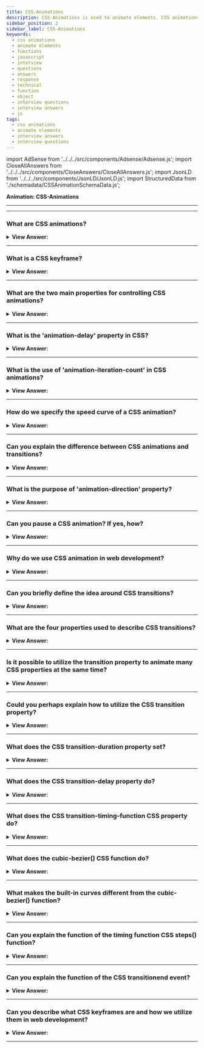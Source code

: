 ```yaml
---
title: CSS-Animations
description: CSS-Animations is used to animate elements. CSS animations make it possible to do simple animations without JavaScript. - JavaScript Interview Questions
sidebar_position: 2
sidebar_label: CSS-Animations
keywords:
  - css animations
  - animate elements
  - functions
  - javascript
  - interview
  - questions
  - answers
  - response
  - technical
  - function
  - object
  - interview questions
  - interview answers
  - js
tags:
  - css animations
  - animate elements
  - interview answers
  - interview questions
---
```


import AdSense from '../../../src/components/Adsense/Adsense.js';
import CloseAllAnswers from '../../../src/components/CloseAnswers/CloseAllAnswers.js';
import JsonLD from '../../../src/components/JsonLD/JsonLD.js';
import StructuredData from './schemadata/CSSAnimationSchemaData.js';

<JsonLD data={StructuredData} />

<head>
  <title>CSS-Animations | HelloJavaScript.info</title>
</head>

**Animation: CSS-Animations**

---

<AdSense />

---

<CloseAllAnswers />

### What are CSS animations?

<details>
  <summary><strong>View Answer:</strong></summary>
  <div>
  <div><strong>Interview Response:</strong> CSS animations are a way to transition between CSS property values over a duration of time. They offer fine-grained control over each phase of the animation sequence.
  </div><br />
  <div><strong className="codeExample">Code Example:</strong><br /><br />

  <div></div>

Here's a simple CSS animation code example:

```css
@keyframes example {
  0%   {background-color: red;}
  50%  {background-color: yellow;}
  100% {background-color: blue;}
}

div {
  width: 100px;
  height: 100px;
  animation-name: example;
  animation-duration: 4s;
}
```

In this example, a `div` element's background color is animated from red to yellow to blue over a period of 4 seconds. The `@keyframes` rule specifies the animation sequence.

  </div>
  </div>
</details>

---

### What is a CSS keyframe?

<details>
  <summary><strong>View Answer:</strong></summary>
  <div>
  <div><strong>Interview Response:</strong> A CSS keyframe is a stage in an animation sequence. They specify styles at specific times during an animation.
  </div><br />
  <div><strong className="codeExample">Code Example:</strong><br /><br />

  <div></div>

```css
@keyframes example {
  0%   {background-color: red;}
  50%  {background-color: yellow;}
  100% {background-color: blue;}
}
```

  </div>
  </div>
</details>

---

### What are the two main properties for controlling CSS animations?

<details>
  <summary><strong>View Answer:</strong></summary>
  <div>
  <div><strong>Interview Response:</strong> The two main properties are 'animation' and 'keyframes'. They control animation's behavior and the frames of the animation respectively.
  </div>
  </div>
</details>

---

### What is the 'animation-delay' property in CSS?

<details>
  <summary><strong>View Answer:</strong></summary>
  <div>
  <div><strong>Interview Response:</strong> The 'animation-delay' property specifies the time delay before the animation starts.
  </div><br />
  <div><strong className="codeExample">Code Example:</strong><br /><br />

  <div></div>

Sure, here's an example illustrating the 'animation-delay' property:

```css
@keyframes example {
  0%   {background-color: red;}
  100% {background-color: blue;}
}

div {
  width: 100px;
  height: 100px;
  animation-name: example;
  animation-duration: 4s;
  animation-delay: 2s;  /* animation-delay property */
}
```

In this example, the animation on the `div` element's background color will start after a delay of 2 seconds.

  </div>
  </div>
</details>

---

### What is the use of 'animation-iteration-count' in CSS animations?

<details>
  <summary><strong>View Answer:</strong></summary>
  <div>
  <div><strong>Interview Response:</strong> The 'animation-iteration-count' property determines the number of times an animation sequence should be played.
  </div><br />
  <div><strong className="codeExample">Code Example:</strong><br /><br />

  <div></div>

Here's an example illustrating the 'animation-iteration-count' property:

```css
@keyframes example {
  0%   {background-color: red;}
  100% {background-color: blue;}
}

div {
  width: 100px;
  height: 100px;
  animation-name: example;
  animation-duration: 4s;
  animation-iteration-count: 3;
}
```

In this example, the animation on the `div` element's background color will repeat 3 times.

  </div>
  </div>
</details>

---

### How do we specify the speed curve of a CSS animation?

<details>
  <summary><strong>View Answer:</strong></summary>
  <div>
  <div><strong>Interview Response:</strong> The speed curve of a CSS animation is specified using the 'animation-timing-function' property.
  </div><br />
  <div><strong className="codeExample">Code Example:</strong><br /><br />

  <div></div>

Here's an example illustrating how to specify the speed curve of a CSS animation:

```css
@keyframes example {
  0%   {background-color: red;}
  100% {background-color: blue;}
}

div {
  width: 100px;
  height: 100px;
  animation-name: example;
  animation-duration: 4s;
  animation-timing-function: ease-in-out;
}
```

In this example, the animation on the `div` element's background color will start slow, speed up, then end slow due to the 'ease-in-out' timing function.

  </div>
  </div>
</details>

---

### Can you explain the difference between CSS animations and transitions?

<details>
  <summary><strong>View Answer:</strong></summary>
  <div>
  <div><strong>Interview Response:</strong> Transitions offer simple control over the interpolation of properties between keyframes. Animations offer more control, including multiple keyframes and timing functions.
  </div>
  </div>
</details>

---

### What is the purpose of 'animation-direction' property?

<details>
  <summary><strong>View Answer:</strong></summary>
  <div>
  <div><strong>Interview Response:</strong> The 'animation-direction' property determines whether an animation should be played in reverse direction or alternate cycles.
  </div><br />
  <div><strong className="codeExample">Code Example:</strong><br /><br />

  <div></div>

Here's an example illustrating the 'animation-direction' property:

```css
@keyframes example {
  0%   {background-color: red;}
  100% {background-color: blue;}
}

div {
  width: 100px;
  height: 100px;
  animation-name: example;
  animation-duration: 4s;
  animation-direction: reverse;
}
```

In this example, the animation on the `div` element's background color will play in reverse direction, starting with blue and ending with red.

  </div>
  </div>
</details>

---

### Can you pause a CSS animation? If yes, how?

<details>
  <summary><strong>View Answer:</strong></summary>
  <div>
  <div><strong>Interview Response:</strong> Yes, by using the 'animation-play-state' property and setting it to 'paused'.
  </div><br />
  <div><strong className="codeExample">Code Example:</strong><br /><br />

  <div></div>

Here's an example illustrating how to pause a CSS animation:

```css
@keyframes example {
  0%   {background-color: red;}
  100% {background-color: blue;}
}

div {
  width: 100px;
  height: 100px;
  animation-name: example;
  animation-duration: 4s;
}

div:hover {
  animation-play-state: paused;
}
```

In this example, hovering over the `div` element will pause the animation. The 'animation-play-state' is set to 'paused' on hover.

  </div>
  </div>
</details>

---

### Why do we use CSS animation in web development?

<details>
  <summary><strong>View Answer:</strong></summary>
  <div>
  <div><strong>Interview Response:</strong> CSS animations make it possible to do simple animations without JavaScript. JavaScript can be used to control CSS animations and make them even better with little code. The general idea is that when you can use CSS versus JavaScript, you should because it reduces the load on the browser.
    </div>
  </div>
</details>

---

### Can you briefly define the idea around CSS transitions?

<details>
  <summary><strong>View Answer:</strong></summary>
  <div>
  <div><strong>Interview Response:</strong> CSS transitions are a basic concept. We explain a property's modifications and how they should be animated. The browser paints the animation whenever the property changes, and we have to alter the property, and the browser transitions smoothly.
    </div><br />
  <div><strong className="codeExample">Code Example:</strong><br /><br />

  <div></div>

```html
<button id="color">Click me</button>

<style>
  #color {
    transition-property: background-color;
    transition-duration: 3s;
  }
</style>

<script>
  color.onclick = function () {
    this.style.backgroundColor = 'red';
  };
</script>
```

  </div>
  </div>
</details>

---

### What are the four properties used to describe CSS transitions?

<details>
  <summary><strong>View Answer:</strong></summary>
  <div>
  <div><strong>Interview Response:</strong> There are 4 properties to describe CSS transitions, including transition-property, transition-duration, transition-timing-function, and transition-delay.
    </div><br/>
  <div><strong>Technical Response:</strong> The four properties used to describe CSS transitions are "transition-property," which specifies the property to be transitioned, "transition-duration," which sets the duration of the transition, "transition-timing-function," which defines the acceleration curve, and "transition-delay," which determines the delay before the transition starts.
    </div>
  </div>
</details>

---

### Is it possible to utilize the transition property to animate many CSS properties at the same time?

<details>
  <summary><strong>View Answer:</strong></summary>
  <div>
  <div><strong>Interview Response:</strong> Yes, it's possible. The transition property can be used to animate multiple CSS properties simultaneously. Each property can have its own duration, delay, and timing function, separated by commas.
    </div><br />
  <div><strong className="codeExample">Code Example:</strong><br /><br />

  <div></div>

```html
<button id="growing">Click me</button>

<style>
  #growing {
    transition: font-size 3s, color 2s;
  }
</style>

<script>
  growing.onclick = function () {
    this.style.fontSize = '36px';
    this.style.color = 'red';
  };
</script>
```

  </div>
  </div>
</details>

---

### Could you perhaps explain how to utilize the CSS transition property?

<details>
  <summary><strong>View Answer:</strong></summary>
  <div>
  <div><strong>Interview Response:</strong> The transition-property CSS property sets the CSS properties to which a transition effect should be applied. In transition-property, we write a list of properties to animate, for instance, left, margin-left, height, color, or we could write all, which means “animate all properties”. We should note that some properties cannot be animated. However, most of the generally used properties are MDN animatable.
    </div><br />
  <div><strong className="codeExample">Code Example:</strong><br /><br />

  <div></div>

```css
div {
  width: 100px; // <-
  height: 100px;
  background: red;
  transition-property: width; // <-
  transition-duration: 2s;
}

div:hover {
  width: 300px; // <-
}
```

  </div>
  </div>
</details>

---

### What does the CSS transition-duration property set?

<details>
  <summary><strong>View Answer:</strong></summary>
  <div>
  <div><strong>Interview Response:</strong> The transition-duration CSS property sets the length of time a transition animation should take to complete. By default, the value is 0s, meaning no animation occurs.<br /><br />You may specify multiple durations; each duration gets applied to the related property specified by the transition-property property, which acts as a master list. If fewer durations get specified than in the master list, the user agent repeats the list of durations. If there are more durations in the list, the list truncates to the correct size. In both cases, the CSS declaration stays valid.
    </div><br />
  <div><strong className="codeExample">Code Example:</strong><br /><br />

  <div></div>

```css
div {
  width: 100px;
  height: 100px;
  background: red;
  transition-property: width;
  transition-duration: 2s; // <-
}

div:hover {
  width: 300px;
}
```

  </div>
  </div>
</details>

---

### What does the CSS transition-delay property do?

<details>
  <summary><strong>View Answer:</strong></summary>
  <div>
  <div><strong>Interview Response:</strong> The transition-delay CSS property specifies the duration to wait before starting a property's transition effect when its value changes.
    </div><br />
  <div><strong className="codeExample">Code Example:</strong><br /><br />

  <div></div>

```css
div {
  width: 100px;
  height: 100px;
  background: red;
  transition-property: width;
  transition-duration: 5s;
  transition-delay: 2s; // <-
}

div:hover {
  width: 300px;
}
```

  </div>
  </div>
</details>

---

### What does the CSS transition-timing-function CSS property do?

<details>
  <summary><strong>View Answer:</strong></summary>
  <div>
  <div><strong>Interview Response:</strong> The `transition-timing-function` property in CSS specifies how intermediate property keyframes are calculated during a transition, influencing the speed of the animation. It can create easing effects.
    </div><br />
  <div><strong>Technical Response:</strong> The transition-timing-function CSS property specifies how a transition effect impacts the computed intermediate values for CSS properties. The timing function specifies how the animation process progresses throughout its timeline. Will it begin slowly and then pick up speed, or vice versa? At first glance, it looks to be the most challenging property. However, it becomes relatively simple if we dedicate some effort to it. The transition-timing-function attribute takes one of two values: a Bezier curve or steps.
    </div><br />
  <div><strong className="codeExample">Code Example:</strong><br /><br />

  <div></div>

```css
div {
  width: 100px;
  height: 50px;
  background: red;
  color: white;
  font-weight: bold;
  transition: width 2s;
}

#div1 {
  transition-timing-function: linear;
}
#div2 {
  transition-timing-function: ease;
}
#div3 {
  transition-timing-function: ease-in;
}
#div4 {
  transition-timing-function: ease-out;
}
#div5 {
  transition-timing-function: ease-in-out;
}

div:hover {
  width: 300px;
}
```

  </div>
  </div>
</details>

---

### What does the cubic-bezier() CSS function do?

<details>
  <summary><strong>View Answer:</strong></summary>
  <div>
  <div><strong>Interview Response:</strong> The `cubic-bezier()` function in CSS defines a Cubic Bezier curve which is used to determine the transition timing to create customized easing effects in animations or transitions.
    </div><br />
  <div><strong>Technical Response:</strong> The cubic-bezier() function defines a Cubic Bezier curve. A Cubic Bezier curve gets defined by P0, P1, P2, and P3 points. P0 and P3 are the curve's start and end, and, in CSS, these points are fixed as the coordinates are ratios. P0 is (0, 0) and represents the initial time and the initial state, and P3 is (1, 1) and represents the final time and the final state. We use the cubic-bezier() function with the animation-timing-function and transition-timing-function properties.
    </div><br />
  <div><strong className="codeExample">Code Example:</strong><br /><br />

  <div></div>

```css
div {
  width: 100px;
  height: 100px;
  background: red;
  transition: width 2s;
  transition-timing-function: cubic-bezier(0.1, 0.7, 1, 0.1);
}

div:hover {
  width: 300px;
}
```

  </div>
  </div>
</details>

---

### What makes the built-in curves different from the cubic-bezier() function?

<details>
  <summary><strong>View Answer:</strong></summary>
  <div>
  <div><strong>Interview Response:</strong> Built-in curves are predefined ease functions, whereas the `cubic-bezier()` function allows for customization of the animation's speed curve, offering more control over the animation's progression.
    </div><br />
  <div><strong>Technical Response:</strong> The main difference between the CSS built-in curves and the cubic-bezier() function is that the function can make the animation exceed its range. The control points on the curve can have any y coordinates: even negative or huge ones. Then the Bezier curve would also extend exceptionally low or high, making the animation go beyond its normal range.
    </div><br />
  <div><strong className="codeExample">Code Example:</strong><br /><br />

  <div></div>

```css
.myImage {
  position: relative;
  cursor: pointer;
  width: 177px;
  height: 160px;
  left: 100px;
  transition: left 5s cubic-bezier(0.5, -1, 0.5, 2); // <-
}
```

  </div>
  </div>
</details>

---

### Can you explain the function of the timing function CSS steps() function?

<details>
  <summary><strong>View Answer:</strong></summary>
  <div>
  <div><strong>Interview Response:</strong> The CSS `steps()` function is a timing function that divides the input time range into segments, creating a staircase-like transition effect instead of a smooth one.
    </div><br />
  <div><strong>Technical Response:</strong> The steps() function allows you to specify intervals for the timing function. It takes one or two parameters, separated by a comma: a positive integer and an optional start or end value. If we do not include a second parameter, it defaults to end.
    </div><br />
  <div><strong className="codeExample">Code Example:</strong><br /><br />

  <div></div>

```css
#stripe.animate {
  transform: translate(-90%);
  transition-property: transform;
  transition-duration: 9s;
  transition-timing-function: steps(9, start); /* <-- */
}
```

  </div>
  </div>
</details>

---

### Can you explain the function of the CSS transitionend event?

<details>
  <summary><strong>View Answer:</strong></summary>
  <div>
  <div><strong>Interview Response:</strong> The `transitionend` event in CSS is triggered when a CSS transition has completed. If a transition gets removed before completion, the transition-property deletes, or the display attribute changes to none, the event is not triggered. In JavaScript, it can be used to call a function once the transition ends.
    </div><br />
  <div><strong className="codeExample">Code Example:</strong><br /><br />

  <div></div>

```js
const transition = document.querySelector('.transition');

transition.addEventListener('transitionend', () => {
  console.log('Transition ended');
});
```

  </div>
  </div>
</details>

---

### Can you describe what CSS keyframes are and how we utilize them in web development?

<details>
  <summary><strong>View Answer:</strong></summary>
  <div>
  <div><strong>Interview Response:</strong> CSS keyframes are used to define stages and styles in a CSS animation. They provide control over an animation's intermediary steps, enabling complex animations.
    </div><br />
  <div><strong>Detailed Response:</strong> The @keyframes CSS at-rule controls the intermediate steps in a CSS animation sequence by defining styles for keyframes (or waypoints) along the animation sequence. This process gives more control over the intermediate steps of the animation sequence than transitions.
    </div><br />
  <div><strong className="codeExample">Code Example:</strong><br /><br />

  <div></div>

```html
<div class="progress"></div>

<style>
  @keyframes go-left-right {
    /* give it a name: "go-left-right" */
    from {
      left: 0px;
    } /* animate from left: 0px */
    to {
      left: calc(100% - 50px);
    } /* animate to left: 100%-50px */
  }

  .progress {
    animation: go-left-right 3s infinite alternate;
    /* apply the animation "go-left-right" to the element
       duration 3 seconds
       number of times: infinite
       alternate direction every time
    */

    position: relative;
    border: 2px solid green;
    width: 50px;
    height: 20px;
    background: lime;
  }
</style>
```

  </div>
  </div>
</details>

---
